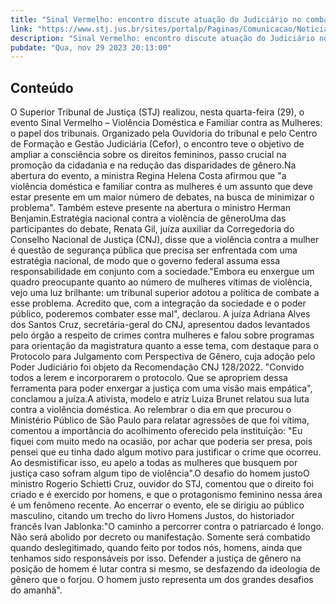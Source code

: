 ```yaml
---
title: "Sinal Vermelho: encontro discute atuação do Judiciário no combate à violência contra mulheres"
link: "https://www.stj.jus.br/sites/portalp/Paginas/Comunicacao/Noticias/2023/29112023-Sinal-Vermelho-encontro-discute-atuacao-do-Judiciario-no-combate-a-violencia-contra-mulheres.aspx"
description: "Sinal Vermelho: encontro discute atuação do Judiciário no combate à violência contra mulheres"
pubdate: "Qua, nov 29 2023 20:13:00"
---
```


## Conteúdo

O Superior Tribunal de Justiça (STJ) realizou, nesta quarta-feira (29), o evento Sinal Vermelho – Violência Doméstica e Familiar contra as Mulheres: o papel dos tribunais. Organizado pela Ouvidoria do tribunal e pelo Centro de Formação e Gestão Judiciária (Cefor), o encontro teve o objetivo de ampliar a consciência sobre os direitos femininos, passo crucial na promoção da cidadania e na redução das disparidades de gênero.Na abertura do evento, a ministra Regina Helena Costa afirmou que "a violência doméstica e familiar contra as mulheres é um assunto que deve estar presente em um maior número de debates, na busca de minimizar o problema". Também esteve presente na abertura o ministro Herman Benjamin.Estratégia nacional contra a violência de gêneroUma das participantes do debate, Renata Gil, juíza auxiliar da Corregedoria do Conselho Nacional de Justiça (CNJ), disse que a violência contra a mulher é questão de segurança pública que precisa ser enfrentada com uma estratégia nacional, de modo que o governo federal assuma essa responsabilidade em conjunto com a sociedade."Embora eu enxergue um quadro preocupante quanto ao número de mulheres vítimas de violência, vejo uma luz brilhante: um tribunal superior adotou a política de combate a esse problema. Acredito que, com a integração da sociedade e o poder público, poderemos combater esse mal", declarou. A juíza Adriana Alves dos Santos Cruz, secretária-geral do CNJ, apresentou dados levantados pelo órgão a respeito de crimes contra mulheres e falou sobre programas para orientação da magistratura quanto a esse tema, com destaque para o Protocolo para Julgamento com Perspectiva de Gênero, cuja adoção pelo Poder Judiciário foi objeto da Recomendação CNJ 128/2022. "Convido todos a lerem e incorporarem o protocolo. Que se apropriem dessa ferramenta para poder enxergar a justiça com uma visão mais empática", conclamou a juíza.A ativista, modelo e atriz Luiza Brunet relatou sua luta contra a violência doméstica. Ao relembrar o dia em que procurou o Ministério Público de São Paulo para relatar agressões de que foi vítima, comentou a importância do acolhimento oferecido pela instituição: "Eu fiquei com muito medo na ocasião, por achar que poderia ser presa, pois pensei que eu tinha dado algum motivo para justificar o crime que ocorreu. Ao desmistificar isso, eu apelo a todas as mulheres que busquem por justiça caso sofram algum tipo de violência".O desafio do homem justoO ministro Rogerio Schietti Cruz, ouvidor do STJ, comentou que o direito foi criado e é exercido por homens, e que o protagonismo feminino nessa área é um fenômeno recente. Ao encerrar o evento, ele se dirigiu ao público masculino, citando um trecho do livro Homens Justos, do historiador francês Ivan Jablonka:"O caminho a percorrer contra o patriarcado é longo. Não será abolido por decreto ou manifestação. Somente será combatido quando deslegitimado, quando feito por todos nós, homens, ainda que tenhamos sido responsáveis por isso. Defender a justiça de gênero na posição de homem é lutar contra si mesmo, se desfazendo da ideologia de gênero que o forjou. O homem justo representa um dos grandes desafios do amanhã".

